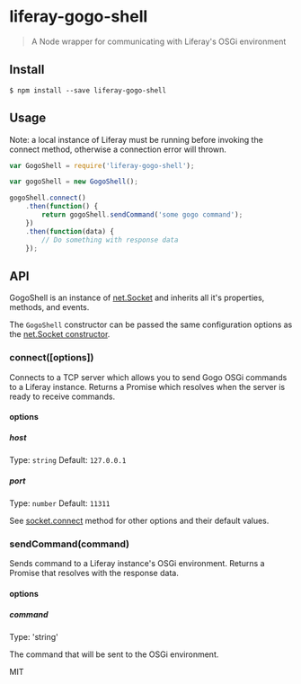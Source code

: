 # liferay-gogo-shell

> A Node wrapper for communicating with Liferay's OSGi environment


## Install

```
$ npm install --save liferay-gogo-shell
```


## Usage

Note: a local instance of Liferay must be running before invoking the connect method, otherwise a connection error will thrown.

```js
var GogoShell = require('liferay-gogo-shell');

var gogoShell = new GogoShell();

gogoShell.connect()
	.then(function() {
		return gogoShell.sendCommand('some gogo command');
	})
	.then(function(data) {
		// Do something with response data
	});

```


## API

GogoShell is an instance of [net.Socket](https://nodejs.org/api/net.html#net_class_net_socket) and inherits all it's properties, methods, and events.

The `GogoShell` constructor can be passed the same configuration options as the [net.Socket constructor](https://nodejs.org/api/net.html#net_new_net_socket_options).

### connect([options])

Connects to a TCP server which allows you to send Gogo OSGi commands to a Liferay instance. Returns a Promise which resolves when the server is ready to receive commands.

#### options

##### host

Type: `string`
Default: `127.0.0.1`

##### port

Type: `number`
Default: `11311`

See [socket.connect](https://nodejs.org/api/net.html#net_socket_connect_options_connectlistener) method for other options and their default values.

### sendCommand(command)

Sends command to a Liferay instance's OSGi environment. Returns a Promise that resolves with the response data.

#### options

##### command

Type: 'string'

The command that will be sent to the OSGi environment.

MIT
